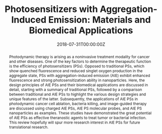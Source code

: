 ---
title: 'Photosensitizers with Aggregation-Induced Emission: Materials and Biomedical Applications'

# Authors
# If you created a profile for a user (e.g. the default `admin` user), write the username (folder name) here
# and it will be replaced with their full name and linked to their profile.
authors:
  - Fang Hu
  - Shidang Xu
  - Bin Liu*

# Author notes (optional)
author_notes:
  - ''
  - ''
  - 'Corresponding author'

date: '2018-07-31T00:00:00Z'
doi: '10.1002/adma.201801350'

# Schedule page publish date (NOT publication's date).
publishDate: '2018-11-08T00:00:00Z'

# Publication type.
# Accepts a single type but formatted as a YAML list (for Hugo requirements).
# Enter a publication type from the CSL standard.
publication_types: ['article-journal']

# Publication name and optional abbreviated publication name.
publication: In *Advanced Materials*
publication_short: In *Adv Mater.*

abstract: Photodynamic therapy is arising as a noninvasive treatment modality for cancer and other diseases. One of the key factors to determine the therapeutic function is the efficiency of photosensitizers (PSs). Opposed to traditional PSs, which show quenched fluorescence and reduced singlet oxygen production in the aggregate state, PSs with aggregation-induced emission (AIE) exhibit enhanced fluorescence and strong photosensitization ability in nanoparticles. Here, the design principles of AIE PSs and their biomedical applications are discussed in detail, starting with a summary of traditional PSs, followed by a comparison between traditional and AIE PSs to highlight the various design strategies and unique features of the latter. Subsequently, the applications of AIE PSs in photodynamic cancer cell ablation, bacteria killing, and image-guided therapy are discussed using charged AIE PSs, AIE PS molecular probes, and AIE PS nanoparticles as examples. These studies have demonstrated the great potential of AIE PSs as effective theranostic agents to treat tumor or bacterial infection. This review hopefully will spur more research interest in AIE PSs for future translational research.

# Summary. An optional shortened abstract.
summary: Photodynamic therapy is arising as a noninvasive treatment modality for cancer and other diseases. One of the key factors to determine the therapeutic function is the efficiency of photosensitizers (PSs). Opposed to traditional PSs, which show quenched fluorescence and reduced singlet oxygen production in the aggregate state, PSs with aggregation-induced emission (AIE) exhibit enhanced fluorescence and strong photosensitization ability in nanoparticles. Here, the design principles of AIE PSs and their biomedical applications are discussed in detail, starting with a summary of traditional PSs, followed by a comparison between traditional and AIE PSs to highlight the various design strategies and unique features of the latter. Subsequently, the applications of AIE PSs in photodynamic cancer cell ablation, bacteria killing, and image-guided therapy are discussed using charged AIE PSs, AIE PS molecular probes, and AIE PS nanoparticles as examples. These studies have demonstrated the great potential of AIE PSs as effective theranostic agents to treat tumor or bacterial infection. This review hopefully will spur more research interest in AIE PSs for future translational research.

tags: []

# Display this page in the Featured widget?
featured: true

# Custom links (uncomment lines below)
# links:
# - name: Custom Link
#   url: http://example.org

url_pdf: 'https://onlinelibrary.wiley.com/doi/epdf/10.1002/adma.201801350'
url_code: ''
url_dataset: ''
url_poster: ''
url_project: ''
url_slides: ''
url_source: ''
url_video: ''

# Featured image
# To use, add an image named `featured.jpg/png` to your page's folder.
# image:
#   caption: 'Image credit: [**Unsplash**](https://unsplash.com/photos/pLCdAaMFLTE)'
#   focal_point: ''
#   preview_only: false
---